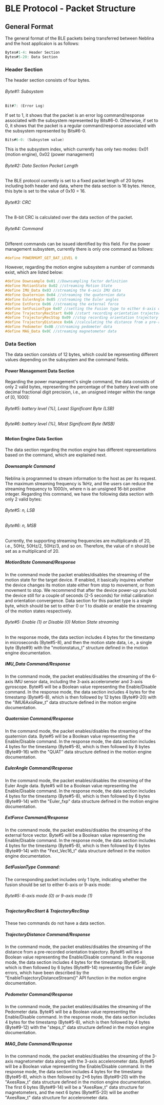 # BLE Protocol - Packet Structure

## General Format
The general format of the BLE packets being transferred between Neblina and the host applicaion is as follows:
```c
Bytes#1-4: Header Section
Bytes#5-20: Data Section
```

### Header Section
The header section consists of four bytes.
###### Byte#1: Subsystem
```c 
Bit#7: (Error Log) 
```
If set to 1, it shows that the packet is an error log command/response associated with the subsystem represented by Bits#6-0. Otherwise, if set to 0, it shows that the packet is a regular command/response associated with the subsystem represented by Bits#6-0.
```c 
Bits#6-0: (Subsystem value)
```
This is the subsystem index, which currently has only two modes: 0x01 (motion engine), 0x02 (power management)

###### Byte#2: Data Section Packet Length
The BLE protocol currently is set to a fixed packet length of 20 bytes including both header and data, where the data section is 16 bytes. Hence, this byte is set to the value of 0x10 = 16.

###### Byte#3: CRC
The 8-bit CRC is calculated over the data section of the packet.

###### Byte#4: Command
Different commands can be issued identified by this field. For the power management subsystem, currently there is only one command as follows:
```c 
#define POWERMGMT_GET_BAT_LEVEL 0
```
However, regarding the motion engine subsystem a number of commands exist, which are listed below:
```c 
#define Downsample 0x01 //Downsampling factor definition
#define MotionState 0x02 //streaming Motion State
#define IMU_Data 0x03 //streaming the 6-axis IMU data
#define Quaternion 0x04 //streaming the quaternion data
#define EulerAngle 0x05 //streaming the Euler angles
#define ExtForce 0x06 //streaming the external force
#define SetFusionType 0x07 //setting the Fusion type to either 6-axis or 9-axis
#define TrajectoryRecStart 0x08 //start recording orientation trajectory
#define TrajectoryRecStop 0x09 //stop recording orientation trajectory
#define TrajectoryDistance 0x0A //calculating the distance from a pre-recorded orientation trajectory
#define Pedometer 0x0B //streaming pedometer data
#define MAG_Data 0x0C //streaming magnetometer data
```

### Data Section
The data section consists of 12 bytes, which could be representing different values depending on the subsystem and the command fields. 
#### Power Management Data Section
Regarding the power management's single command, the data consists of only 2 valid bytes, representing the percentage of the battery level with one decimal fractional digit precision, i.e., an unsigned integer within the range of [0, 1000]:
###### Byte#5: battery level (%), Least Significant Byte (LSB)
###### Byte#6: battery level (%), Most Significant Byte (MSB)
#### Motion Engine Data Section
The data section regarding the motion engine has different representations based on the command, which are explained next.
##### Downsample Command
Neblina is programmed to stream information to the host as per its request. The maximum streaming frequency is 1kHz, and the users can reduce the streaming frequency to 1000/n, where n is an unsigned 16-bit positive integer. Regarding this command, we have the following data section with only 2 valid bytes:
###### Byte#5: n, LSB
###### Byte#6: n, MSB
Currently, the supporting streaming frequencies are multiplicands of 20, i.e., 50Hz, 50Hz/2, 50Hz/3, and so on. Therefore, the value of n should be set as a multiplicand of 20.
##### MotionState Command/Response
In the command mode the packet enables/disables the streaming of the motion state for the target device. If enabled, it basically inquires whether the device changes its motion state either from stop to movement, or from movement to stop. We recommend that after the device power-up you hold the device still for a couple of seconds (2-5 seconds) for initial calibration and orientation convergence. Data section for this packet type is a single byte, which should be set to either 0 or 1 to disable or enable the streaming of the motion states respectively.
###### Byte#5: Enable (1) or Disable (0) Motion State streaming
In the response mode, the data section includes 4 bytes for the timestamp in microseconds (Byte#5-8), and then the motion state data, i.e., a single byte (Byte#9) with the "motionstatus_t" structure defined in the motion engine documentation.
##### IMU_Data Command/Response
In the command mode, the packet enables/disables the streaming of the 6-axis IMU sensor data, including the 3-axis accelerometer and 3-axis gyroscope. Byte#5 will be a Boolean value representing the Enable/Disable command. In the response mode, the data section includes 4 bytes for the timestamp (Byte#5-8), which is then followed by 12 bytes (Byte#9-20) with the "IMU6AxisRaw_t" data structure defined in the motion engine documentation.
##### Quaternion Command/Response
In the command mode, the packet enables/disables the streaming of the quaternion data. Byte#5 will be a Boolean value representing the Enable/Disable command. In the response mode, the data section includes 4 bytes for the timestamp (Byte#5-8), which is then followed by 8 bytes (Byte#9-16) with the "QUAT" data structure defined in the motion engine documentation.
##### EulerAngle Command/Response
In the command mode, the packet enables/disables the streaming of the Euler Angle data. Byte#5 will be a Boolean value representing the Enable/Disable command. In the response mode, the data section includes 4 bytes for the timestamp (Byte#5-8), which is then followed by 6 bytes (Byte#9-14) with the "Euler_fxp" data structure defined in the motion engine documentation.
##### ExtForce Command/Response
In the command mode, the packet enables/disables the streaming of the external force vector. Byte#5 will be a Boolean value representing the Enable/Disable command. In the response mode, the data section includes 4 bytes for the timestamp (Byte#5-8), which is then followed by 6 bytes (Byte#9-14) with the "Fext_Vec16_t" data structure defined in the motion engine documentation.
##### SetFusionType Command:
The corresponding packet includes only 1 byte, indicating whether the fusion should be set to either 6-axis or 9-axis mode:
###### Byte#5: 6-axis mode (0) or 9-axis mode (1)
##### TrajectoryRecStart & TrajectoryRecStop
These two commands do not have a data section.
##### TrajectoryDistance Command/Response
In the command mode, the packet enables/disables the streaming of the distance from a pre-recorded orientation trajectory. Byte#5 will be a Boolean value representing the Enable/Disable command. In the response mode, the data section includes 4 bytes for the timestamp (Byte#5-8), which is then followed by 6 bytes (Byte#9-14) representing the Euler angle errors, which have been described by the "EnableTrajectoryDistanceStream()" API function in the motion engine documentation.
##### Pedometer Command/Response
In the command mode, the packet enables/disables the streaming of the Pedometer data. Byte#5 will be a Boolean value representing the Enable/Disable command. In the response mode, the data section includes 4 bytes for the timestamp (Byte#5-8), which is then followed by 4 bytes (Byte#9-12)  with the "steps_t" data structure defined in the motion engine documentation.
##### MAG_Data Command/Response
In the command mode, the packet enables/disables the streaming of the 3-axis magnetometer data along with the 3-axis accelerometer data. Byte#5 will be a Boolean value representing the Enable/Disable command. In the response mode, the data section includes 4 bytes for the timestamp (Byte#5-8), which is then followed by 2*6 bytes (Byte#9-20) with the "AxesRaw_t" data structure defined in the motion engine documentation. The first 6 bytes (Byte#9-14) will be a "AxesRaw_t" data structure for magnetometers, and the next 6 bytes (Byte#15-20) will be another "AxesRaw_t" data structure for accelerometer data.




